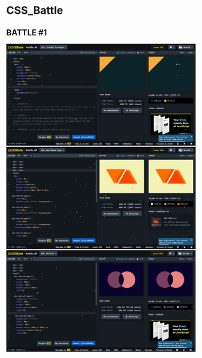 # CSS_Battle
## BATTLE #1

![Alt text](Battle%202%20%20%5B13%5D%20Totally%20Triangle/images/Totally%20Triangle.PNG)
![Alt text](Battle%202%20%20%5B14%5D%20Web%20Maker%20Logo/images/Web%20Maker%20Logo.PNG)
![Alt text](Battle%202%20%20%5B15%5D%20Overlap/images/Overlap.PNG)